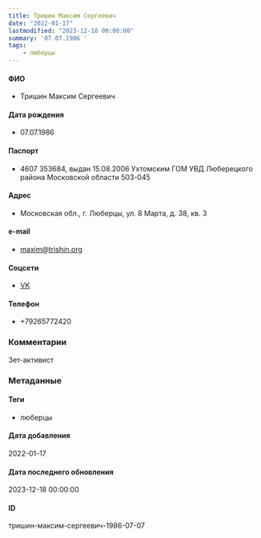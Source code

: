 ```yaml
---
title: Тришин Максим Сергеевич
date: "2022-01-17"
lastmodified: "2023-12-18 00:00:00"
summary: '07.07.1986 '
tags: 
    - люберцы
---
```

<!--# pp1-->
<!--## Фигурант-->
<!--### Личные данные-->
#### ФИО
- Тришин Максим Сергеевич
#### Дата рождения
- 07.07.1986
#### Паспорт
- 4607 353684, выдан 15.08.2006 Ухтомским ГОМ УВД Люберецкого района Московской области 503-045
#### Адрес
- Московская обл., г. Люберцы, ул. 8 Марта, д. 38, кв. 3
#### e-mail
- maxim@trishin.org
#### Соцсети
- [VK](https://vk.com/mtrishin)
#### Телефон
- +79265772420
### Комментарии
Зет-активист
### Метаданные
#### Теги
- люберцы
#### Дата добавления
2022-01-17
#### Дата последнего обновления
2023-12-18 00:00:00
#### ID
тришин-максим-сергеевич-1986-07-07
<!--## END;-->
